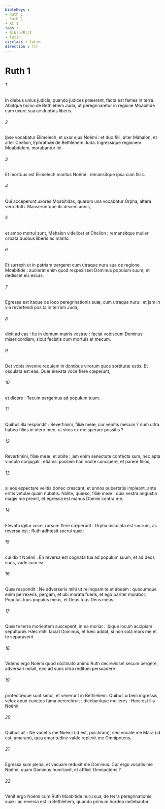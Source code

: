 ```yaml
---
bibleKeys : 
- Ruth 1
- Ruth 1
- Rt 1
tags : 
- Bible/Rt/1
- latin
cssclass : latin
direction : ltr
---
```


# Ruth 1

###### 1
In diebus unius judicis, quando judices præerant, facta est fames in terra. Abiitque homo de Bethlehem Juda, ut peregrinaretur in regione Moabitide cum uxore sua ac duobus liberis.
###### 2
Ipse vocabatur Elimelech, et uxor ejus Noëmi : et duo filii, alter Mahalon, et alter Chelion, Ephrathæi de Bethlehem Juda. Ingressique regionem Moabitidem, morabantur ibi.
###### 3
Et mortuus est Elimelech maritus Noëmi : remansitque ipsa cum filiis.
###### 4
Qui acceperunt uxores Moabitidas, quarum una vocabatur Orpha, altera vero Ruth. Manseruntque ibi decem annis,
###### 5
et ambo mortui sunt, Mahalon videlicet et Chelion : remansitque mulier orbata duobus liberis ac marito.
###### 6
Et surrexit ut in patriam pergeret cum utraque nuru sua de regione Moabitide : audierat enim quod respexisset Dominus populum suum, et dedisset eis escas.
###### 7
Egressa est itaque de loco peregrinationis suæ, cum utraque nuru : et jam in via revertendi posita in terram Juda,
###### 8
dixit ad eas : Ite in domum matris vestræ : faciat vobiscum Dominus misericordiam, sicut fecistis cum mortuis et mecum.
###### 9
Det vobis invenire requiem in domibus virorum quos sortituræ estis. Et osculata est eas. Quæ elevata voce flere cœperunt,
###### 10
et dicere : Tecum pergemus ad populum tuum.
###### 11
Quibus illa respondit : Revertimini, filiæ meæ, cur venitis mecum ? num ultra habeo filios in utero meo, ut viros ex me sperare possitis ?
###### 12
Revertimini, filiæ meæ, et abite : jam enim senectute confecta sum, nec apta vinculo conjugali : etiamsi possem hac nocte concipere, et parere filios,
###### 13
si eos expectare velitis donec crescant, et annos pubertatis impleant, ante eritis vetulæ quam nubatis. Nolite, quæso, filiæ meæ : quia vestra angustia magis me premit, et egressa est manus Domini contra me.
###### 14
Elevata igitur voce, rursum flere cœperunt : Orpha osculata est socrum, ac reversa est : Ruth adhæsit socrui suæ :
###### 15
cui dixit Noëmi : En reversa est cognata tua ad populum suum, et ad deos suos, vade cum ea.
###### 16
Quæ respondit : Ne adverseris mihi ut relinquam te et abeam : quocumque enim perrexeris, pergam, et ubi morata fueris, et ego pariter morabor. Populus tuus populus meus, et Deus tuus Deus meus.
###### 17
Quæ te terra morientem susceperit, in ea moriar : ibique locum accipiam sepulturæ. Hæc mihi faciat Dominus, et hæc addat, si non sola mors me et te separaverit.
###### 18
Videns ergo Noëmi quod obstinato animo Ruth decrevisset secum pergere, adversari noluit, nec ad suos ultra reditum persuadere :
###### 19
profectæque sunt simul, et venerunt in Bethlehem. Quibus urbem ingressis, velox apud cunctos fama percrebruit : dicebantque mulieres : Hæc est illa Noëmi.
###### 20
Quibus ait : Ne vocetis me Noëmi (id est, pulchram), sed vocate me Mara (id est, amaram), quia amaritudine valde replevit me Omnipotens.
###### 21
Egressa sum plena, et vacuam reduxit me Dominus. Cur ergo vocatis me Noëmi, quam Dominus humiliavit, et afflixit Omnipotens ?
###### 22
Venit ergo Noëmi cum Ruth Moabitide nuru sua, de terra peregrinationis suæ : ac reversa est in Bethlehem, quando primum hordea metebantur.
